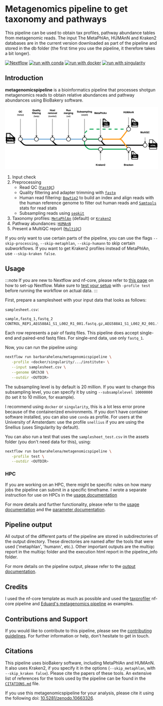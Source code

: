 # Metagenomics pipeline to get taxonomy and pathways

 This pipeline can be used to obtain tax profiles, pathway abundance tables from metagenomic reads. The input The MetaPhlAn, HUMAnN and Kraken2 databases are in the current version downloaded as part of the pipeline and stored in the db folder (the first time you use the pipeline, it therefore takes a bit longer).

[![Nextflow](https://img.shields.io/badge/nextflow%20DSL2-%E2%89%A523.04.0-23aa62.svg)](https://www.nextflow.io/)
[![run with conda](http://img.shields.io/badge/run%20with-conda-3EB049?labelColor=000000&logo=anaconda)](https://docs.conda.io/en/latest/)
[![run with docker](https://img.shields.io/badge/run%20with-docker-0db7ed?labelColor=000000&logo=docker)](https://www.docker.com/)
[![run with singularity](https://img.shields.io/badge/run%20with-singularity-1d355c.svg?labelColor=000000)](https://sylabs.io/docs/)

## Introduction

**metagenomicspipeline** is a bioinformatics pipeline that processes shotgun metagenomics reads to obtain relative abundances and pathway abundances using BioBakery software.

![metagenomics](docs/images/Metagenomicsflow.png)

1. Input check
2. Preprocessing
   - Read QC ([`FastQC`](https://www.bioinformatics.babraham.ac.uk/projects/fastqc/))
   - Quality filtering and adapter trimming with [`fastp`](https://github.com/OpenGene/fastp)
   - Human read filtering: [`Bowtie2`](https://bowtie-bio.sourceforge.net/bowtie2/index.shtml) to build an index and align reads with the human reference genome to filter out human reads and [`Samtools`](http://www.htslib.org/) stats for read stats
   - Subsampling reads using [`seqkit`](https://bioinf.shenwei.me/seqkit/)
3. Taxonomy profiles: [`MetaPhlAn`](https://github.com/biobakery/MetaPhlAn/wiki/MetaPhlAn-4) (default) or [`Kraken2`](https://github.com/DerrickWood/kraken2)
4. Pathway abundances: [`HUMAnN`](https://github.com/biobakery/humann)
5. Present a MultiQC report ([`MultiQC`](http://multiqc.info/))

If you only want to use certain parts of the pipeline, you can use the flags `--skip-processing`, `--skip-metaphlan`, `--skip-humann` to skip certain subworkflows. If you want to get Kraken2 profiles instead of MetaPhlAn, use `--skip-kraken false`.

## Usage

:::note
If you are new to Nextflow and nf-core, please refer to [this page](https://nf-co.re/docs/usage/installation) on how
to set-up Nextflow. Make sure to [test your setup](https://nf-co.re/docs/usage/introduction#how-to-run-a-pipeline)
with `-profile test` before running the workflow on actual data.
:::

First, prepare a samplesheet with your input data that looks as follows:

`samplesheet.csv`:

```csv
sample,fastq_1,fastq_2
CONTROL_REP1,AEG588A1_S1_L002_R1_001.fastq.gz,AEG588A1_S1_L002_R2_001.fastq.gz
```

Each row represents a pair of fastq files. This pipeline does accept single-end and paired-end fastq files. For single-end data, use only `fastq_1`. 

Now, you can run the pipeline using:

```bash
nextflow run barbarahelena/metagenomicspipeline \
   -profile <docker/singularity/.../institute> \
   --input samplesheet.csv \
   --genome GRCh38 \
   --outdir <OUTDIR>
```

The subsampling level is by default is 20 million. If you want to change this subsampling level, you can specify it by using `--subsamplelevel 10000000` (to set it to 10 million, for example).

I recommend using `docker` or `singularity`, this is a lot less error prone because of the containerized environments. If you don't have container software installed, you can also use `conda` as profile. For users at the University of Amsterdam: use the profile `snellius` if you are using the Snellius (uses Singularity by default).

You can also run a test that uses the `samplesheet_test.csv` in the assets folder (you don't need data for this), using:

```bash
nextflow run barbarahelena/metagenomicspipeline \
   -profile test \
   --outdir <OUTDIR>
```

### HPC
If you are working on an HPC, there might be specific rules on how many jobs the pipeline can submit in a specific timeframe. I wrote a separate instruction for use on HPCs in the [usage documentation](https://github.com/barbarahelena/metagenomicspipeline/blob/master/docs/output.md)

For more details and further functionality, please refer to the [usage documentation](https://github.com/barbarahelena/metagenomicspipeline/blob/master/docs/output.md) and the [parameter documentation](https://github.com/barbarahelena/metagenomicspipeline/blob/master/docs/parameters.md).

## Pipeline output

All output of the different parts of the pipeline are stored in subdirectories of the output directory. These directories are named after the tools that were used ('metaphlan', 'humann', etc.). Other important outputs are the multiqc report in the multiqc folder and the execution html report in the pipeline_info folder.

For more details on the pipeline output, please refer to the [output documentation](https://github.com/barbarahelena/metagenomicspipeline/blob/master/docs/output.md).

## Credits

I used the nf-core template as much as possible and used the [taxprofiler](https://github.com/nf-core/taxprofiler/tree/1.1.3) nf-core pipeline and [Eduard's metagenomics pipeline](https://github.com/EvdVossen/Metagenomic_pipeline/tree/main) as examples.

## Contributions and Support

If you would like to contribute to this pipeline, please see the [contributing guidelines](.github/CONTRIBUTING.md).
For further information or help, don't hesitate to get in touch.

## Citations

This pipeline uses bioBakery software, including MetaPhlAn and HUMAnN. It also uses Kraken2, if you specify it in the options (`--skip_metaphlan`, with `--skip_kraken false`). Please cite the papers of these tools. An extensive list of references for the tools used by the pipeline can be found in the [`CITATIONS.md`](CITATIONS.md) file.

If you use  this metagenomicspipeline for your analysis, please cite it using the following doi: [10.5281/zenodo.10663326](https://doi.org/10.5281/zenodo.10663326).